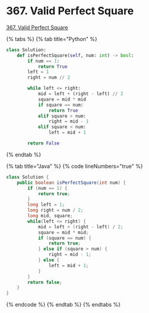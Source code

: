 # 367. Valid Perfect Square

[367. Valid Perfect Square](https://leetcode.com/problems/valid-perfect-square/)

{% tabs %}
{% tab title="Python" %}
```python
class Solution:
    def isPerfectSquare(self, num: int) -> bool:  
        if num == 1:
            return True
        left = 1
        right = num // 2

        while left <= right:
            mid = left + (right - left) // 2
            square = mid * mid
            if square == num:
                return True
            elif square > num:
                right = mid - 1
            elif square < num:
                left = mid + 1

        return False
```
{% endtab %}

{% tab title="Java" %}
{% code lineNumbers="true" %}
```java
class Solution {
    public boolean isPerfectSquare(int num) {
        if (num == 1) {
            return true;
        }
        long left = 1;
        long right = num / 2;
        long mid, square;
        while(left <= right) {
            mid = left + (right - left) / 2;
            square = mid * mid;
            if (square == num) {
                return true;
            } else if (square > num) {
                right = mid - 1;
            } else {
                left = mid + 1;
            }
        }
        return false;
    }
}
```
{% endcode %}
{% endtab %}
{% endtabs %}
